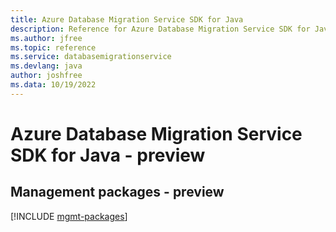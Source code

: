 ```yaml
---
title: Azure Database Migration Service SDK for Java
description: Reference for Azure Database Migration Service SDK for Java
ms.author: jfree
ms.topic: reference
ms.service: databasemigrationservice
ms.devlang: java
author: joshfree
ms.data: 10/19/2022
---
```

# Azure Database Migration Service SDK for Java - preview

## Management packages - preview
[!INCLUDE [mgmt-packages](database-migration-service-mgmt-index.md)]